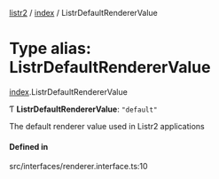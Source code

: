 [listr2](../README.md) / [index](../modules/index.md) / ListrDefaultRendererValue

# Type alias: ListrDefaultRendererValue

[index](../modules/index.md).ListrDefaultRendererValue

Ƭ **ListrDefaultRendererValue**: ``"default"``

The default renderer value used in Listr2 applications

#### Defined in

src/interfaces/renderer.interface.ts:10
